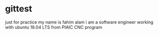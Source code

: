 # gittest
just for practice
my name is fahim alam
i am a software engineer
working with ubuntu 18.04 LTS from PIAIC CNC program
